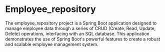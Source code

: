 # Employee_repository
The employee_repository project is a Spring Boot application designed to manage employee data through a series of CRUD (Create, Read, Update, Delete) operations, interfacing with an SQL database. This application demonstrates the use of Spring Boot's powerful features to create a robust and scalable employee management system.
